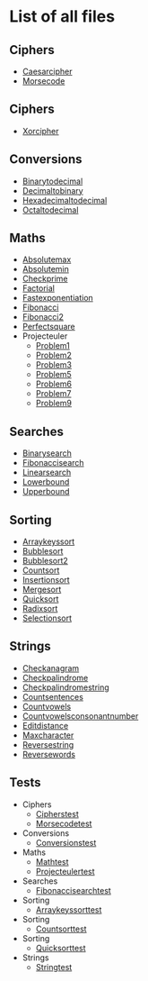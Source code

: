 # List of all files

## Ciphers
  * [Caesarcipher](./Ciphers/CaesarCipher.php)
  * [Morsecode](./Ciphers/MorseCode.php)

## Ciphers
  * [Xorcipher](./ciphers/XORCipher.php)

## Conversions
  * [Binarytodecimal](./Conversions/BinaryToDecimal.php)
  * [Decimaltobinary](./Conversions/DecimalToBinary.php)
  * [Hexadecimaltodecimal](./Conversions/HexadecimalToDecimal.php)
  * [Octaltodecimal](./Conversions/OctalToDecimal.php)

## Maths
  * [Absolutemax](./Maths/AbsoluteMax.php)
  * [Absolutemin](./Maths/AbsoluteMin.php)
  * [Checkprime](./Maths/CheckPrime.php)
  * [Factorial](./Maths/Factorial.php)
  * [Fastexponentiation](./Maths/FastExponentiation.php)
  * [Fibonacci](./Maths/Fibonacci.php)
  * [Fibonacci2](./Maths/Fibonacci2.php)
  * [Perfectsquare](./Maths/PerfectSquare.php)
  * Projecteuler
    * [Problem1](./Maths/ProjectEuler/Problem1.php)
    * [Problem2](./Maths/ProjectEuler/Problem2.php)
    * [Problem3](./Maths/ProjectEuler/Problem3.php)
    * [Problem5](./Maths/ProjectEuler/Problem5.php)
    * [Problem6](./Maths/ProjectEuler/Problem6.php)
    * [Problem7](./Maths/ProjectEuler/Problem7.php)
    * [Problem9](./Maths/ProjectEuler/Problem9.php)

## Searches
  * [Binarysearch](./searches/BinarySearch.php)
  * [Fibonaccisearch](./searches/fibonacciSearch.php)
  * [Linearsearch](./searches/LinearSearch.php)
  * [Lowerbound](./searches/LowerBound.php)
  * [Upperbound](./searches/UpperBound.php)

## Sorting
  * [Arraykeyssort](./sorting/arrayKeysSort.php)
  * [Bubblesort](./sorting/bubbleSort.php)
  * [Bubblesort2](./sorting/bubbleSort2.php)
  * [Countsort](./sorting/countSort.php)
  * [Insertionsort](./sorting/insertionSort.php)
  * [Mergesort](./sorting/mergeSort.php)
  * [Quicksort](./sorting/quickSort.php)
  * [Radixsort](./sorting/radixSort.php)
  * [Selectionsort](./sorting/selectionSort.php)

## Strings
  * [Checkanagram](./Strings/CheckAnagram.php)
  * [Checkpalindrome](./Strings/CheckPalindrome.php)
  * [Checkpalindromestring](./Strings/CheckPalindromeString.php)
  * [Countsentences](./Strings/CountSentences.php)
  * [Countvowels](./Strings/CountVowels.php)
  * [Countvowelsconsonantnumber](./Strings/CountVowelsConsonantNumber.php)
  * [Editdistance](./Strings/EditDistance.php)
  * [Maxcharacter](./Strings/MaxCharacter.php)
  * [Reversestring](./Strings/ReverseString.php)
  * [Reversewords](./Strings/ReverseWords.php)

## Tests
  * Ciphers
    * [Cipherstest](./tests/Ciphers/CiphersTest.php)
    * [Morsecodetest](./tests/Ciphers/MorseCodeTest.php)
  * Conversions
    * [Conversionstest](./tests/Conversions/ConversionsTest.php)
  * Maths
    * [Mathtest](./tests/Maths/MathTest.php)
    * [Projecteulertest](./tests/Maths/ProjectEulerTest.php)
  * Searches
    * [Fibonaccisearchtest](./tests/Searches/FibonacciSearchTest.php)
  * Sorting
    * [Arraykeyssorttest](./tests/sorting/arrayKeysSortTest.php)
  * Sorting
    * [Countsorttest](./tests/Sorting/CountSortTest.php)
  * Sorting
    * [Quicksorttest](./tests/sorting/quickSortTest.php)
  * Strings
    * [Stringtest](./tests/Strings/StringTest.php)
